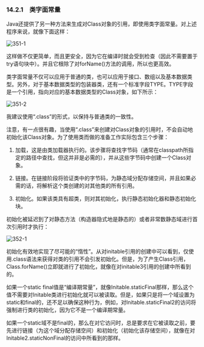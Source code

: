 ### 14.2.1　类字面常量

Java还提供了另一种方法来生成对Class对象的引用，即使用类字面常量。对上述程序来说，就像下面这样：

![351-1](../Images/image03121.jpeg)

这样做不仅更简单，而且更安全，因为它在编译时就会受到检查（因此不需要置于try语句块中）。并且它根除了对forName()方法的调用，所以也更高效。

类字面常量不仅可以应用于普通的类，也可以应用于接口、数组以及基本数据类型。另外，对于基本数据类型的包装器类，还有一个标准字段TYPE。TYPE字段是一个引用，指向对应的基本数据类型的Class对象，如下所示：

![351-2](../Images/image03122.jpeg)

我建议使用“.class”的形式，以保持与普通类的一致性。

注意，有一点很有趣，当使用“.class”来创建对Class对象的引用时，不会自动地初始化该Class对象。为了使用类而做的准备工作实际包含三个步骤：

1. 加载，这是由类加载器执行的。该步骤将查找字节码（通常在classpath所指定的路径中查找，但这并非是必需的），并从这些字节码中创建一个Class对象。

2. 链接。在链接阶段将验证类中的字节码，为静态域分配存储空间，并且如果必需的话，将解析这个类创建的对其他类的所有引用。

3. 初始化。如果该类具有超类，则对其初始化，执行静态初始化器和静态初始化块。

初始化被延迟到了对静态方法（构造器隐式地是静态的）或者非常数静态域进行首次引用时才执行：

![352-1](../Images/image03123.jpeg)

初始化有效地实现了尽可能的“惰性”。从对initable引用的创建中可以看到，仅使用.class语法来获得对类的引用不会引发初始化。但是，为了产生Class引用，Class.forName()立即就进行了初始化，就像在对initable3引用的创建中所看到的。

如果一个static final值是“编译期常量”，就像Initable.staticFinal那样，那么这个值不需要对Initable类进行初始化就可以被读取。但是，如果只是将一个域设置为static和final的，还不足以确保这种行为，例如，对Initable.staticFinal2的访问将强制进行类的初始化，因为它不是一个编译期常量。

如果一个static域不是final的，那么在对它访问时，总是要求在它被读取之前，要先进行链接（为这个域分配存储空间）和初始化（初始化该存储空间），就像在对Initable2.staticNonFinal的访问中所看到的那样。